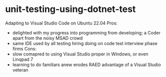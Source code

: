 # unit-testing-using-dotnet-test
Adapting to Visual Studio Code on Ubuntu 22.04
Pros:
- delighted with my progress into programming from developing; a Coder apart from the noisy MSAD crowd
- same IDE used by all testing hiring doing on code test interview phase 
firms
Cons:
- slow comapred to using Visual Studio proper in Windows, or even Linqpad 7
- learning to do familiars anew erodes RAED advantage of a Visual Studio veteran

